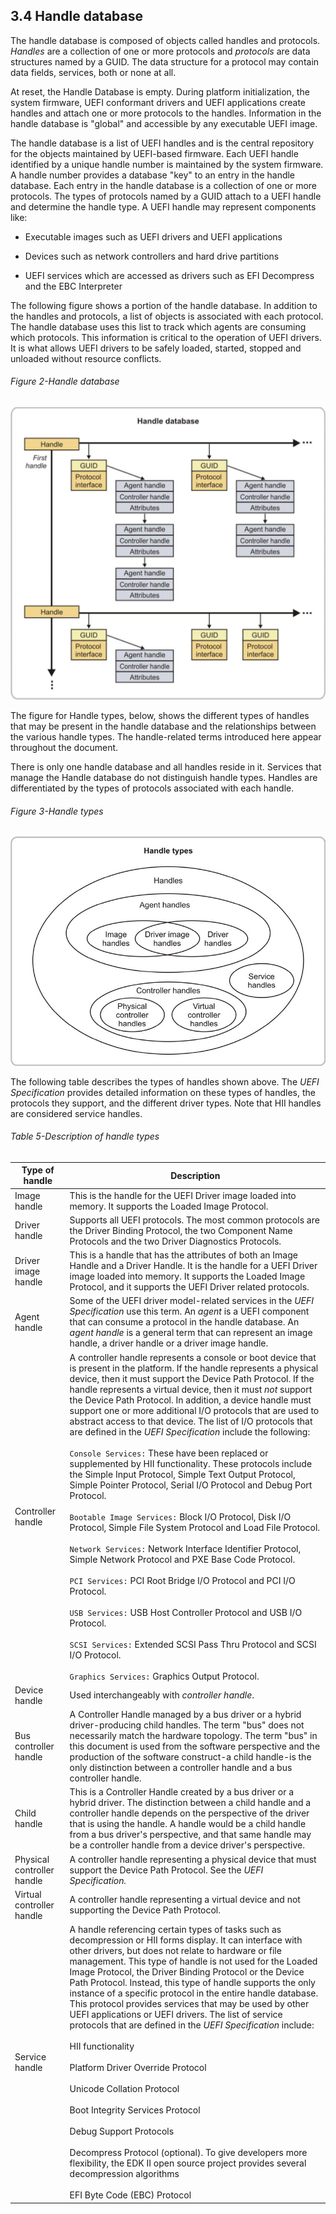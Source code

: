 <!--- @file
  3.4 Handle database

  Copyright (c) 2012-2018, Intel Corporation. All rights reserved.<BR>

  Redistribution and use in source (original document form) and 'compiled'
  forms (converted to PDF, epub, HTML and other formats) with or without
  modification, are permitted provided that the following conditions are met:

  1) Redistributions of source code (original document form) must retain the
     above copyright notice, this list of conditions and the following
     disclaimer as the first lines of this file unmodified.

  2) Redistributions in compiled form (transformed to other DTDs, converted to
     PDF, epub, HTML and other formats) must reproduce the above copyright
     notice, this list of conditions and the following disclaimer in the
     documentation and/or other materials provided with the distribution.

  THIS DOCUMENTATION IS PROVIDED BY TIANOCORE PROJECT "AS IS" AND ANY EXPRESS OR
  IMPLIED WARRANTIES, INCLUDING, BUT NOT LIMITED TO, THE IMPLIED WARRANTIES OF
  MERCHANTABILITY AND FITNESS FOR A PARTICULAR PURPOSE ARE DISCLAIMED. IN NO
  EVENT SHALL TIANOCORE PROJECT  BE LIABLE FOR ANY DIRECT, INDIRECT, INCIDENTAL,
  SPECIAL, EXEMPLARY, OR CONSEQUENTIAL DAMAGES (INCLUDING, BUT NOT LIMITED TO,
  PROCUREMENT OF SUBSTITUTE GOODS OR SERVICES; LOSS OF USE, DATA, OR PROFITS;
  OR BUSINESS INTERRUPTION) HOWEVER CAUSED AND ON ANY THEORY OF LIABILITY,
  WHETHER IN CONTRACT, STRICT LIABILITY, OR TORT (INCLUDING NEGLIGENCE OR
  OTHERWISE) ARISING IN ANY WAY OUT OF THE USE OF THIS DOCUMENTATION, EVEN IF
  ADVISED OF THE POSSIBILITY OF SUCH DAMAGE.

-->

## 3.4 Handle database

The handle database is composed of objects called handles and protocols.
_Handles_ are a collection of one or more protocols and _protocols_ are data
structures named by a GUID. The data structure for a protocol may contain data
fields, services, both or none at all.

At reset, the Handle Database is empty. During platform initialization, the
system firmware, UEFI conformant drivers and UEFI applications create handles
and attach one or more protocols to the handles. Information in the handle
database is "global" and accessible by any executable UEFI image.

The handle database is a list of UEFI handles and is the central repository for
the objects maintained by UEFI-based firmware. Each UEFI handle identified by a
unique handle number is maintained by the system firmware. A handle number
provides a database "key" to an entry in the handle database. Each entry in the
handle database is a collection of one or more protocols. The types of
protocols named by a GUID attach to a UEFI handle and determine the handle
type. A UEFI handle may represent components like:

* Executable images such as UEFI drivers and UEFI applications

* Devices such as network controllers and hard drive partitions

* UEFI services which are accessed as drivers such as EFI Decompress and the
  EBC Interpreter

The following figure shows a portion of the handle database. In addition to
the handles and protocols, a list of objects is associated with each protocol.
The handle database uses this list to track which agents are consuming which
protocols. This information is critical to the operation of UEFI drivers. It is
what allows UEFI drivers to be safely loaded, started, stopped and unloaded
without resource conflicts.

<div style="page-break-after: always;"></div>

###### Figure 2-Handle database

![](../media/image3.jpg)

The figure for Handle types, below, shows the different types of handles that may be
present in the handle database and the relationships between the various handle
types. The handle-related terms introduced here appear throughout the document.

There is only one handle database and all handles reside in it. Services that
manage the Handle database do not distinguish handle types. Handles are
differentiated by the types of protocols associated with each handle.

<div style="page-break-after: always;"></div>

###### Figure 3-Handle types

![](../media/image5.jpg)

The following table describes the types of handles shown above. The _UEFI
Specification_ provides detailed information on these types of handles, the
protocols they support, and the different driver types. Note that HII handles
are considered service handles.

<div style="page-break-after: always;"></div>

###### Table 5-Description of handle types

| **Type of handle**         | **Description**                                                              |
| -------------------------- | ---------------------------------------------------------------------------- |
| Image handle               | This is the handle for the UEFI Driver image loaded into memory. It supports the Loaded Image Protocol.       |
| Driver handle              | Supports all UEFI protocols. The most common protocols are the Driver Binding Protocol, the two Component Name Protocols and the two Driver Diagnostics Protocols.          |
| Driver image handle        | This is a handle that has the attributes of both an Image Handle and a Driver Handle. It is the handle for a UEFI Driver image loaded into memory. It supports the Loaded Image Protocol, and it supports the UEFI Driver related protocols.    |
| Agent handle               | Some of the UEFI driver model-related services in the _UEFI Specification_ use this term. An _agent_ is a UEFI component that can consume a protocol in the handle database. An _agent handle_ is a general term that can represent an image handle, a driver handle or a driver image handle.      |
| Controller handle          | A controller handle represents a console or boot device that is present in the platform. If the handle represents a physical device, then it must support the Device Path Protocol. If the handle represents a virtual device, then it must _not_ support the Device Path Protocol. In addition, a device handle must support one or more additional I/O protocols that are used to abstract access to that device. The list of I/O protocols that are defined in the _UEFI Specification_ include the following: <br/><br/> `Console Services:` These have been replaced or supplemented by HII functionality. These protocols include the Simple Input Protocol, Simple Text Output Protocol, Simple Pointer Protocol, Serial I/O Protocol and Debug Port Protocol. <br/><br/> `Bootable Image Services:` Block I/O Protocol, Disk I/O Protocol, Simple File System Protocol and Load File Protocol. <br/><br/> `Network Services:` Network Interface Identifier Protocol, Simple Network Protocol and PXE Base Code Protocol. <br/><br/> `PCI Services:` PCI Root Bridge I/O Protocol and PCI I/O Protocol. <br/><br/>  `USB Services:` USB Host Controller Protocol and USB I/O Protocol. <br/><br/> `SCSI Services:` Extended SCSI Pass Thru Protocol and SCSI I/O Protocol. <br/><br/>  `Graphics Services:` Graphics Output Protocol.   |
| Device handle              | Used interchangeably with _controller handle_.    |
| Bus controller handle      | A Controller Handle managed by a bus driver or a hybrid driver-producing child handles. The term "bus" does not necessarily match the hardware topology. The term "bus" in this document is used from the software perspective and the production of the software construct-a child handle-is the only distinction between a controller handle and a bus controller handle.       |
| Child handle               | This is a Controller Handle created by a bus driver or a hybrid driver. The distinction between a child handle and a controller handle depends on the perspective of the driver that is using the handle. A handle would be a child handle from a bus driver's perspective, and that same handle may be a controller handle from a device driver's perspective.        |
| Physical controller handle | A controller handle representing a physical device that must support the Device Path Protocol. See the _UEFI Specification._         |
| Virtual controller handle  | A controller handle representing a virtual device and not supporting the Device Path Protocol.   |
| Service handle             | A handle referencing certain types of tasks such as decompression or HII forms display. It can interface with other drivers, but does not relate to hardware or file management. This type of handle is not used for the Loaded Image Protocol, the Driver Binding Protocol or the Device Path Protocol. Instead, this type of handle supports the only instance of a specific protocol in the entire handle database. This protocol provides services that may be used by other UEFI applications or UEFI drivers. The list of service protocols that are defined in the _UEFI Specification_ include: <br/><br/> HII functionality <br/><br/>  Platform Driver Override Protocol <br/><br/>  Unicode Collation Protocol<br/><br/>  Boot Integrity Services Protocol <br/><br/> Debug Support Protocols <br/><br/> Decompress Protocol (optional). To give developers more flexibility, the EDK II open source project provides several decompression algorithms <br/><br/> EFI Byte Code (EBC) Protocol  |
